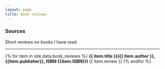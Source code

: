 ```yaml
---
layout: page
title: Book reviews
---
```


### Sources

Short reviews on books I have read.
<hr/>
{% for item in site.data.book_reviews %}
    <strong>{{ item.title }}({{ item.author }}, {{item.publisher}}, ISBN:{{item.ISBN}}) </strong>
    {{ item.review }}
{% endfor %}
